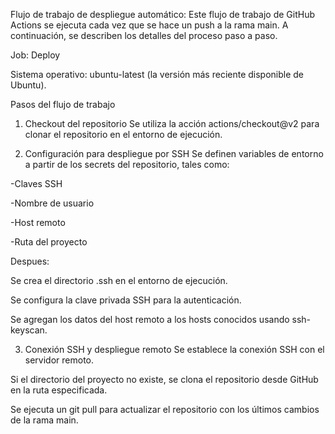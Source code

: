 Flujo de trabajo de despliegue automático:
Este flujo de trabajo de GitHub Actions se ejecuta cada vez que se hace un push a la rama main. A continuación, se describen los detalles del proceso paso a paso.

Job: Deploy

Sistema operativo: ubuntu-latest (la versión más reciente disponible de Ubuntu).

Pasos del flujo de trabajo

1. Checkout del repositorio
Se utiliza la acción actions/checkout@v2 para clonar el repositorio en el entorno de ejecución.

2. Configuración para despliegue por SSH
Se definen variables de entorno a partir de los secrets del repositorio, tales como:

-Claves SSH

-Nombre de usuario

-Host remoto

-Ruta del proyecto

Despues:

Se crea el directorio .ssh en el entorno de ejecución.

Se configura la clave privada SSH para la autenticación.

Se agregan los datos del host remoto a los hosts conocidos usando ssh-keyscan.

3. Conexión SSH y despliegue remoto
Se establece la conexión SSH con el servidor remoto.

Si el directorio del proyecto no existe, se clona el repositorio desde GitHub en la ruta especificada.

Se ejecuta un git pull para actualizar el repositorio con los últimos cambios de la rama main.